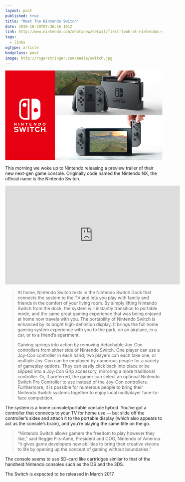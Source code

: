 ```yaml
---
layout: post
published: true
title: "Meet The Nintendo Switch"
date: 2016-10-20T07:36:56.101Z
link: http://www.nintendo.com/whatsnew/detail/first-look-at-nintendos-new-home-gaming-system
tags:
  - links
ogtype: article
bodyclass: post
image: http://rogerstringer.com/media/switch.jpg
---
```


![Nintendo Switch](/media/switch.jpg)

This morning we woke up to Nintendo releasing a preview trailer of their new next-gen game console. Originally code named the Nintendo NX, the official name is the Nintendo Switch.

<iframe width="560" height="315" src="https://www.youtube.com/embed/f5uik5fgIaI" frameborder="0" allowfullscreen></iframe>

> At home, Nintendo Switch rests in the Nintendo Switch Dock that connects the system to the TV and lets you play with family and friends in the comfort of your living room. By simply lifting Nintendo Switch from the dock, the system will instantly transition to portable mode, and the same great gaming experience that was being enjoyed at home now travels with you. The portability of Nintendo Switch is enhanced by its bright high-definition display. It brings the full home gaming system experience with you to the park, on an airplane, in a car, or to a friend’s apartment.
>
> Gaming springs into action by removing detachable Joy-Con controllers from either side of Nintendo Switch. One player can use a Joy-Con controller in each hand; two players can each take one; or multiple Joy-Con can be employed by numerous people for a variety of gameplay options. They can easily click back into place or be slipped into a Joy-Con Grip accessory, mirroring a more traditional controller. Or, if preferred, the gamer can select an optional Nintendo Switch Pro Controller to use instead of the Joy-Con controllers. Furthermore, it is possible for numerous people to bring their Nintendo Switch systems together to enjoy local multiplayer face-to-face competition.

The system is a home console/portable console hybrid. You’ve got a controller that connects to your TV for home use — but slide off the controller’s sides and attach it to the portable display (which also appears to act as the console’s brain), and you’re playing the same title on the go.

> “Nintendo Switch allows gamers the freedom to play however they like,” said Reggie Fils-Aime, President and COO, Nintendo of America. “It gives game developers new abilities to bring their creative visions to life by opening up the concept of gaming without boundaries.”

The console seems to use SD-card like cartridges similar to that of the handheld Nintendo consoles such as the DS and the 3DS.

The Switch is expected to be released in March 2017.
